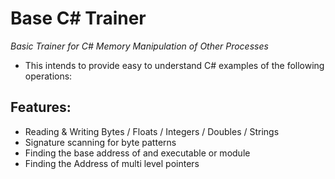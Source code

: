 Base C# Trainer
=============================
*Basic Trainer for C# Memory Manipulation of Other Processes*

- This intends to provide easy to understand C# examples of the following operations:

Features:
----------
- Reading & Writing Bytes / Floats / Integers / Doubles / Strings
- Signature scanning for byte patterns
- Finding the base address of and executable or module
- Finding the Address of multi level pointers
